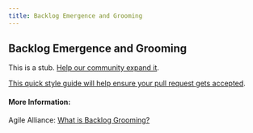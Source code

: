 ```yaml
---
title: Backlog Emergence and Grooming
---
```

## Backlog Emergence and Grooming

This is a stub. <a href='https://github.com/freecodecamp/guides/tree/master/src/pages/agile/backlog-emergence-and-grooming/index.md' target='_blank' rel='nofollow'>Help our community expand it</a>.

<a href='https://github.com/freecodecamp/guides/blob/master/README.md' target='_blank' rel='nofollow'>This quick style guide will help ensure your pull request gets accepted</a>.

<!-- The article goes here, in GitHub-flavored Markdown. Feel free to add YouTube videos, images, and CodePen/JSBin embeds  -->

#### More Information:
<!-- Please add any articles you think might be helpful to read before writing the article -->
Agile Alliance: [What is Backlog Grooming?](https://www.agilealliance.org/glossary/backlog-grooming/)

